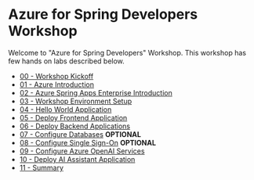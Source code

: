 # Azure for Spring Developers Workshop

Welcome to "Azure for Spring Developers" Workshop. This workshop has few hands on labs described below.

- [00 - Workshop Kickoff](./00-workshop-kickoff/README.md)
- [01 - Azure Introduction](./01-azure-introduction/README.md)
- [02 - Azure Spring Apps Enterprise Introduction](./02-azure-spring-apps-enterprise-introduction/README.md)
- [03 - Workshop Environment Setup](./03-setup-workshop-environment/README.md)
- [04 - Hello World Application](./04-hello-world-application/README.md)
- [05 - Deploy Frontend Application](./05-deploy-frontend-application/README.md)
- [06 - Deploy Backend Applications](./06-deploy-backend-applications/README.md)
- [07 - Configure Databases](./07-configure-databases/README.md) __OPTIONAL__
- [08 - Configure Single Sign-On](./08-configure-single-signon/README.md) __OPTIONAL__
- [09 - Configure Azure OpenAI Services](./09-configure-azure-openai-services/README.md)
- [10 - Deploy AI Assistant Application](./10-deploy-ai-assistant-application/README.md)
- [11 - Summary](./11-summary/README.md)
